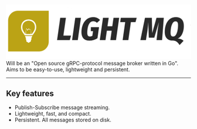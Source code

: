 ![](light-mq.png)
Will be an "Open source gRPC-protocol message broker written in Go". Aims to be easy-to-use, lightweight and persistent.

---

## Key features 
* Publish-Subscribe message streaming.
* Lightweight, fast, and compact.
* Persistent. All messages stored on disk.
